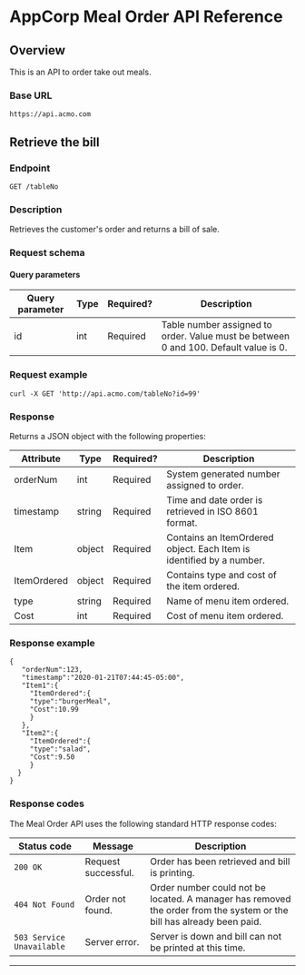 # AppCorp Meal Order API Reference

## Overview

This is an API to order take out meals.

### Base URL

```
https://api.acmo.com
```

## Retrieve the bill

### Endpoint

```
GET /tableNo
```

### Description

Retrieves the customer's order and returns a bill of sale. 

### Request schema

#### Query parameters

| Query parameter | Type | Required? | Description                             |
|-----------------|------|-----------|-----------------------------------------|
| id | int  | Required  | Table number assigned to order. Value must be between 0 and 100. Default value is 0. |

### Request example

```
curl -X GET 'http://api.acmo.com/tableNo?id=99'
```

### Response
Returns a JSON object with the following properties:

| Attribute | Type   | Required? | Description                  |
|-----------|--------|-----------|------------------------------|
| orderNum  | int | Required  | System generated number assigned to order. |
| timestamp | string | Required  | Time and date order is retrieved in ISO 8601 format. |
| Item | object | Required | Contains an ItemOrdered object. Each Item is identified by a number.|
| ItemOrdered | object | Required  | Contains type and cost of the item ordered. |
| type | string | Required  | Name of menu item ordered. |
| Cost | int | Required  | Cost of menu item ordered. |

### Response example

```
{
   "orderNum":123,
   "timestamp":"2020-01-21T07:44:45-05:00",
   "Item1":{
     "ItemOrdered":{
     "type":"burgerMeal",
     "Cost":10.99
     }
   },
   "Item2":{
     "ItemOrdered":{
     "type":"salad",
     "Cost":9.50
     }
  }
}
```

### Response codes

The Meal Order API uses the following standard HTTP response codes:

| Status code | Message           | Description   |
|-------------|-------------------|---------------|
| `200 OK`    | Request successful. | Order has been retrieved and bill is printing. |
| `404 Not Found` | Order not found. | Order number could not be located. A manager has removed the order from the system or the bill has already been paid. |
| `503 Service Unavailable` | Server error. | Server is down and bill can not be printed at this time. |

---
